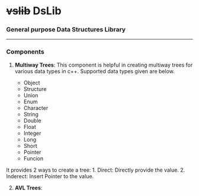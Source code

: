 # ~~vslib~~ DsLib

### General purpose Data Structures Library
--------------------------------------------------------------------------------------------------------------------------------------

### Components
1.  **Multiway Trees**: This component is helpful in creating multiway trees for various data types in c++. Supported data types given are below.

    * Object
    * Structure
    * Union
    * Enum
    * Character
    * String
    * Double
    * Float
    * Integer
    * Long
    * Short
    * Pointer
    * Funcion
  
  It provides 2 ways to create a tree:
    1.   Direct: Directly provide the value.
    2.   Inderect: Insert Pointer to the value.

2.  **AVL Trees**:
